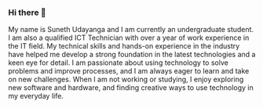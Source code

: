 ### Hi there 👋

My name is Suneth Udayanga and I am currently an undergraduate student. 
I am also a qualified ICT Technician with over a year of work experience in the IT field. 
My technical skills and hands-on experience in the industry have helped me develop a strong foundation in the latest technologies and a keen eye for detail. 
I am passionate about using technology to solve problems and improve processes, 
  and I am always eager to learn and take on new challenges. 
When I am not working or studying, 
  I enjoy exploring new software and hardware, 
  and finding creative ways to use technology in my everyday life.
